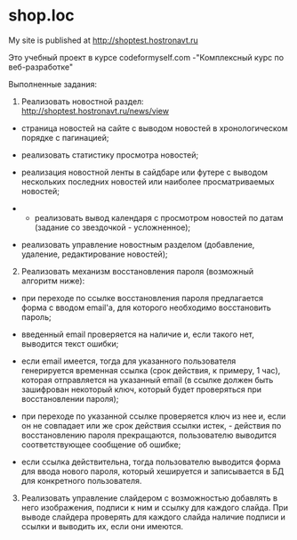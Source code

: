 # shop.loc

My site is published at http://shoptest.hostronavt.ru

Это учебный проект в курсе codeformyself.com -"Комплексный курс по веб-разработке"

Выполненные задания:

1. Реализовать новостной раздел: http://shoptest.hostronavt.ru/news/view

  - страница новостей на сайте с выводом новостей в хронологическом порядке с пагинацией;

  - реализовать статистику просмотра новостей;

  - реализация новостной ленты в сайдбаре или футере с выводом нескольких последних новостей или наиболее просматриваемых новостей;

  - * реализовать вывод календаря с просмотром новостей по датам (задание со звездочкой - усложненное);

  - реализовать управление новостным разделом (добавление, удаление, редактирование новостей);

 

2. Реализовать механизм восстановления пароля (возможный алгоритм ниже):

  - при переходе по ссылке восстановления пароля предлагается форма с вводом email'a, для которого необходимо восстановить пароль;

  - введенный email проверяется на наличие и, если такого нет, выводится текст ошибки;

  - если email имеется, тогда для указанного пользователя генерируется временная ссылка (срок действия, к примеру, 1 час), которая отправляется на указанный email (в ссылке должен быть зашифрован некоторый ключ, который будет проверяться при восстановлении пароля);

  - при переходе по указанной ссылке проверяется ключ из нее и, если он не совпадает или же срок действия ссылки истек, - действия по восстановлению пароля прекращаются, пользователю выводится соответствующее сообщение об ошибке;

  - если ссылка действительна, тогда пользователю выводится форма для ввода нового пароля, который хешируется и записывается в БД для конкретного пользователя.

 


3. Реализовать управление слайдером с возможностью добавлять в него изображения, подписи к ним и ссылку для каждого слайда. При выводе слайдера проверять для каждого слайда наличие подписи и ссылки и выводить их, если они имеются.
